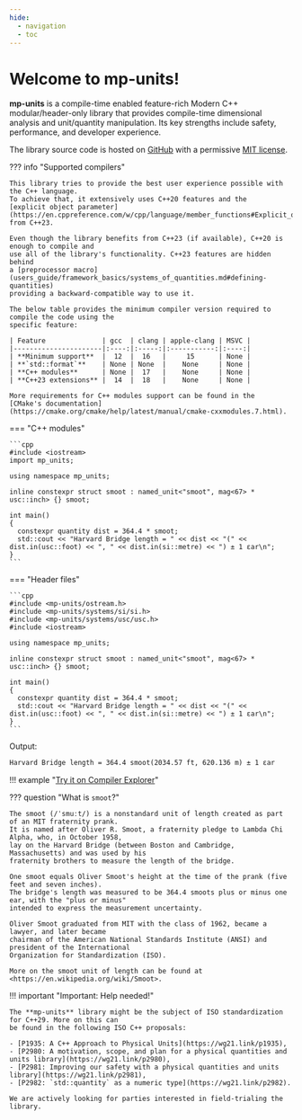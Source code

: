 ```yaml
---
hide:
  - navigation
  - toc
---
```


# Welcome to **mp-units**!

**mp-units** is a compile-time enabled feature-rich Modern C++ modular/header-only library that
provides compile-time dimensional analysis and unit/quantity manipulation. Its key strengths
include safety, performance, and developer experience.

The library source code is hosted on [GitHub](https://github.com/mpusz/mp-units) with a permissive
[MIT license](https://github.com/mpusz/units/blob/master/LICENSE.md).

??? info "Supported compilers"

    This library tries to provide the best user experience possible with the C++ language.
    To achieve that, it extensively uses C++20 features and the
    [explicit object parameter](https://en.cppreference.com/w/cpp/language/member_functions#Explicit_object_parameter)
    from C++23.

    Even though the library benefits from C++23 (if available), C++20 is enough to compile and
    use all of the library's functionality. C++23 features are hidden behind
    a [preprocessor macro](users_guide/framework_basics/systems_of_quantities.md#defining-quantities)
    providing a backward-compatible way to use it.

    The below table provides the minimum compiler version required to compile the code using the
    specific feature:

    | Feature              | gcc  | clang | apple-clang | MSVC |
    |----------------------|:----:|:-----:|:-----------:|:----:|
    | **Minimum support**  |  12  |  16   |     15      | None |
    | **`std::format`**    | None | None  |    None     | None |
    | **C++ modules**      | None |  17   |    None     | None |
    | **C++23 extensions** |  14  |  18   |    None     | None |

    More requirements for C++ modules support can be found in the
    [CMake's documentation](https://cmake.org/cmake/help/latest/manual/cmake-cxxmodules.7.html).

=== "C++ modules"

    ```cpp
    #include <iostream>
    import mp_units;

    using namespace mp_units;

    inline constexpr struct smoot : named_unit<"smoot", mag<67> * usc::inch> {} smoot;

    int main()
    {
      constexpr quantity dist = 364.4 * smoot;
      std::cout << "Harvard Bridge length = " << dist << "(" << dist.in(usc::foot) << ", " << dist.in(si::metre) << ") ± 1 εar\n";
    }
    ```

=== "Header files"

    ```cpp
    #include <mp-units/ostream.h>
    #include <mp-units/systems/si/si.h>
    #include <mp-units/systems/usc/usc.h>
    #include <iostream>

    using namespace mp_units;

    inline constexpr struct smoot : named_unit<"smoot", mag<67> * usc::inch> {} smoot;

    int main()
    {
      constexpr quantity dist = 364.4 * smoot;
      std::cout << "Harvard Bridge length = " << dist << "(" << dist.in(usc::foot) << ", " << dist.in(si::metre) << ") ± 1 εar\n";
    }
    ```

Output:

```txt
Harvard Bridge length = 364.4 smoot(2034.57 ft, 620.136 m) ± 1 εar
```

!!! example "[Try it on Compiler Explorer](https://godbolt.org/z/K66zKsT89)"

??? question "What is `smoot`?"

    The smoot (/ˈsmuːt/) is a nonstandard unit of length created as part of an MIT fraternity prank.
    It is named after Oliver R. Smoot, a fraternity pledge to Lambda Chi Alpha, who, in October 1958,
    lay on the Harvard Bridge (between Boston and Cambridge, Massachusetts) and was used by his
    fraternity brothers to measure the length of the bridge.

    One smoot equals Oliver Smoot's height at the time of the prank (five feet and seven inches).
    The bridge's length was measured to be 364.4 smoots plus or minus one ear, with the "plus or minus"
    intended to express the measurement uncertainty.

    Oliver Smoot graduated from MIT with the class of 1962, became a lawyer, and later became
    chairman of the American National Standards Institute (ANSI) and president of the International
    Organization for Standardization (ISO).

    More on the smoot unit of length can be found at <https://en.wikipedia.org/wiki/Smoot>.


!!! important "Important: Help needed!"

    The **mp-units** library might be the subject of ISO standardization for C++29. More on this can
    be found in the following ISO C++ proposals:

    - [P1935: A C++ Approach to Physical Units](https://wg21.link/p1935),
    - [P2980: A motivation, scope, and plan for a physical quantities and units library](https://wg21.link/p2980),
    - [P2981: Improving our safety with a physical quantities and units library](https://wg21.link/p2981),
    - [P2982: `std::quantity` as a numeric type](https://wg21.link/p2982).

    We are actively looking for parties interested in field-trialing the library.
